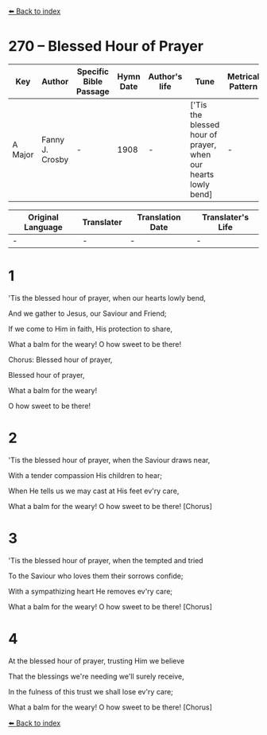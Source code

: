 [⬅️ Back to index](../README.md)

# 270 – Blessed Hour of Prayer

Key | Author   | Specific Bible Passage     |Hymn Date |Author's life |Tune |Metrical Pattern   |Composer/Source
-- | --------- | ---------------------------|----------|--------------|-----|-------------------|-------------  
A Major |Fanny J. Crosby |- |1908 |- |['Tis the blessed hour of prayer, when our hearts lowly bend] |- |W. H. Doane

Original Language | Translater | Translation Date   | Translater's Life  
----------------- | --------- | --------------------|-------------     
\- |- |- |-




# 1

'Tis the blessed hour of prayer, when our hearts lowly bend,

And we gather to Jesus, our Saviour and Friend;

If we come to Him in faith, His protection to share,

What a balm for the weary!  O how sweet to be there!



Chorus:  Blessed hour of prayer,

Blessed hour of prayer,

What a balm for the weary!

O how sweet to be there!



# 2

'Tis the blessed hour of prayer, when the Saviour draws near,

With a tender compassion His children to hear;

When He tells us we may cast at His feet ev'ry care,

What a balm for the weary!  O how sweet to be there!  [Chorus]



# 3

'Tis the blessed hour of prayer, when the tempted and tried

To the Saviour who loves them their sorrows confide;

With a sympathizing heart He removes ev'ry care;

What a balm for the weary!  O how sweet to be there!  [Chorus]



# 4

At the blessed hour of prayer, trusting Him we believe

That the blessings we're needing we'll surely receive,

In the fulness of this trust we shall lose ev'ry care;

What a balm for the weary!  O how sweet to be there!  [Chorus]

[⬅️ Back to index](../README.md)
